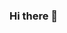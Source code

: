 ### Hi there 👋

<!--
- 🔭 Eu atualmente trabalhando na Basteck/Wickbold/Seven Boys
- 🌱 Estou terminando o terceiro ano do ensino médio brasileiro
- 💬 Me pergunte sobre jogos/computadores
- 📫 Como entrar em contato: pelo zap
- 😄 Pronomes: ele/dele
- ⚡ Fato Engraçado: kkkkkkkkkkkkkkkkkkkkkkkkkkkkkkkkkkkkkkk
-->
